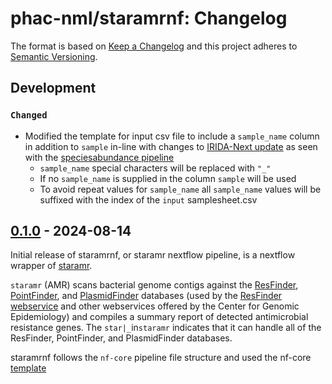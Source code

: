 # phac-nml/staramrnf: Changelog

The format is based on [Keep a Changelog](https://keepachangelog.com/en/1.0.0/)
and this project adheres to [Semantic Versioning](https://semver.org/spec/v2.0.0.html).

## Development

### `Changed`

- Modified the template for input csv file to include a `sample_name` column in addition to `sample` in-line with changes to [IRIDA-Next update] as seen with the [speciesabundance pipeline]
  - `sample_name` special characters will be replaced with `"_"`
  - If no `sample_name` is supplied in the column `sample` will be used
  - To avoid repeat values for `sample_name` all `sample_name` values will be suffixed with the index of the `input` samplesheet.csv

[IRIDA-Next update]: https://github.com/phac-nml/irida-next/pull/678
[speciesabundance pipeline]: https://github.com/phac-nml/speciesabundance/pull/24

## [0.1.0] - 2024-08-14

Initial release of staramrnf, or staramr nextflow pipeline, is a nextflow wrapper of [staramr](https://github.com/phac-nml/staramr/).

`staramr` (AMR) scans bacterial genome contigs against the [ResFinder][resfinder-db], [PointFinder][pointfinder-db], and [PlasmidFinder][plasmidfinder-db] databases (used by the [ResFinder webservice][resfinder-web] and other webservices offered by the Center for Genomic Epidemiology) and compiles a summary report of detected antimicrobial resistance genes. The `star|_`in`staramr` indicates that it can handle all of the ResFinder, PointFinder, and PlasmidFinder databases.

staramrnf follows the `nf-core` pipeline file structure and used the nf-core [template](https://nf-co.re/docs/contributing/pipelines/pipeline_file_structure)

[resfinder-db]: https://bitbucket.org/genomicepidemiology/resfinder_db
[pointfinder-db]: https://bitbucket.org/genomicepidemiology/pointfinder_db
[plasmidfinder-db]: https://bitbucket.org/genomicepidemiology/plasmidfinder_db
[resfinder-web]: http://genepi.food.dtu.dk/resfinder
[0.1.0]: https://github.com/phac-nml/staramrnf/releases/tag/0.1.0

